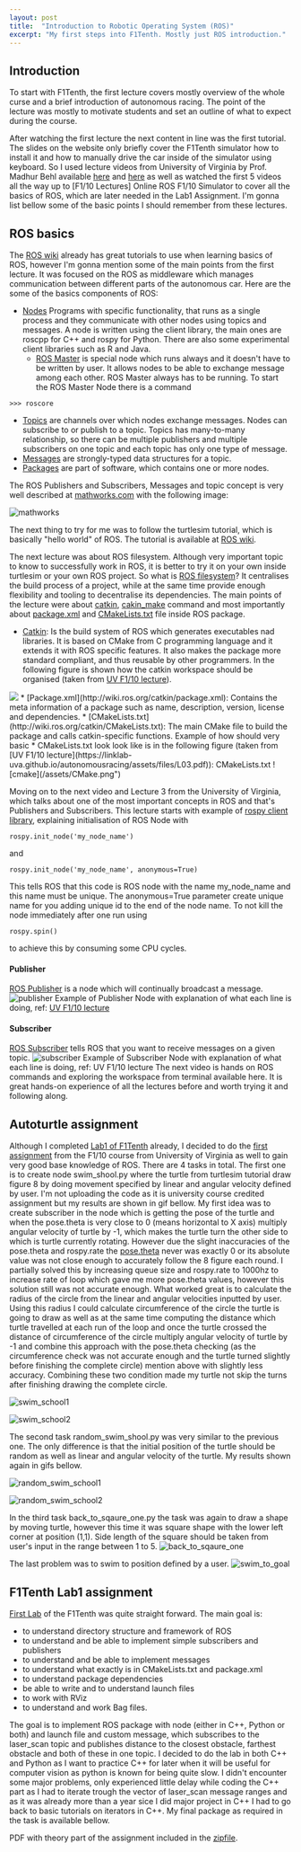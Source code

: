 ```yaml
---
layout: post
title:  "Introduction to Robotic Operating System (ROS)"
excerpt: "My first steps into F1Tenth. Mostly just ROS introduction."
---
```

## Introduction

To start with F1Tenth, the first lecture covers mostly overview of the whole curse and a brief introduction of autonomous racing. The point of the lecture was mostly to motivate students and set an outline of what to expect during the course.

After watching the first lecture the next content in line was the first tutorial. The slides on the website only briefly cover the F1Tenth simulator how to install it and how to manually drive the car inside of the simulator using keyboard. So I used lecture videos from University of Virginia by Prof. Madhur Behl available [here](https://www.youtube.com/playlist?list=PL868twsx7OjddCq3az74hu6pVsuJJzXvP) and [here](https://linklab-uva.github.io/autonomousracing/) as well as watched the first 5 videos all the way up to [F1/10 Lectures] Online ROS F1/10 Simulator to cover all the basics of ROS, which are later needed in the Lab1 Assignment. I'm gonna list bellow some of the basic points I should remember from these lectures.

## ROS basics

The [ROS wiki](http://wiki.ros.org/) already has great tutorials to use when learning basics of ROS, however I'm gonna mention some of the main points from the first lecture. It was focused on the ROS as middleware which manages communication between different parts of the autonomous car. Here are the some of the basics components of ROS:

* [Nodes](http://wiki.ros.org/Nodes) Programs with specific functionality, that runs as a single process and they communicate with other nodes using topics and messages. A node is written using the client library, the main ones are roscpp for C++ and rospy for Python. There are also some experimental client libraries such as R and Java.
  * [ROS Master](http://wiki.ros.org/Master) is special node which runs always and it doesn't have to be written by user. It allows nodes to be able to exchange message among each other. ROS Master always has to be running. To start the ROS Master Node there is a command
```shell
>>> roscore
```

* [Topics](http://wiki.ros.org/Topics) are channels over which nodes exchange messages. Nodes can subscribe to or publish to a topic. Topics has many-to-many relationship, so there can be multiple publishers and multiple subscribers on one topic and each topic has only one type of message.
* [Messages](http://wiki.ros.org/Messages) are strongly-typed data structures for a topic.
* [Packages](http://wiki.ros.org/Packages) are part of software, which contains one or more nodes.

The ROS Publishers and Subscribers, Messages and topic concept is very well described at [mathworks.com](https://www.mathworks.com/help/ros/ug/exchange-data-with-ros-publishers-and-subscribers.html) with the following image:

![mathworks](https://www.mathworks.com/help/examples/ros/win64/ExchangeDataWithROSPublishersAndSubscribersExample_01.png)


The next thing to try for me was to follow the turtlesim tutorial, which is basically "hello world" of ROS. The tutorial is available at [ROS wiki](http://wiki.ros.org/turtlesim/Tutorials).

The next lecture was about ROS filesystem. Although very important topic to know to successfully work in ROS, it is better to try it on your own inside turtlesim or your own ROS project. So what is [ROS filesystem](http://wiki.ros.org/ROS/Tutorials/NavigatingTheFilesystem)? It centralises the build process of a project, while at the same time provide enough flexibility and tooling to decentralise its dependencies. The main points of the lecture were about [catkin](http://wiki.ros.org/catkin), [cakin_make](http://wiki.ros.org/catkin/commands/catkin_make) command and most importantly about [package.xml](http://wiki.ros.org/catkin/package.xml) and [CMakeLists.txt](http://wiki.ros.org/catkin/CMakeLists.txt) file inside ROS package.

* [Catkin](http://wiki.ros.org/catkin): Is the build system of ROS which generates executables nad libraries. It is based on CMake from C programming language and it extends it with ROS specific features. It also makes the package more standard compliant, and thus reusable by other programmers. In the following figure is shown how the catkin workspace should be organised (taken from [UV F1/10 lecture](https://linklab-uva.github.io/autonomousracing/assets/files/L03.pdf)).
<img src="/assets/catkin_ws.png">
* [Package.xml](http://wiki.ros.org/catkin/package.xml): Contains the meta information of a package such as name, description, version, license and dependencies.
* [CMakeLists.txt](http://wiki.ros.org/catkin/CMakeLists.txt): The main CMake file to build the package and calls catkin-specific functions. Example of how should very basic  * CMakeLists.txt look look like is in the following figure (taken from [UV F1/10 lecture](https://linklab-uva.github.io/autonomousracing/assets/files/L03.pdf)):
CMakeLists.txt
![cmake](/assets/CMake.png")


Moving on to the next video and Lecture 3 from the University of Virginia, which talks about one of the most important concepts in ROS and that's Publishers and Subscribers. This lecture starts with example of <a href="http://wiki.ros.org/rospy">rospy client library</a>, explaining initialisation of ROS Node with

```shell
rospy.init_node('my_node_name')
```

and

```shell
rospy.init_node('my_node_name', anonymous=True)
```

This tells ROS that this code is ROS node with the name my_node_name and this name must be unique. The anonymous=True parameter create unique name for you adding unique id to the end of the node name. To not kill the node immediately after one run using
```shell
rospy.spin()
```
to achieve this by consuming some CPU cycles.


#### Publisher
[ROS Publisher](http://wiki.ros.org/ROS/Tutorials/WritingPublisherSubscriber%28c%2B%2B%29) is a node which will continually broadcast a message.
![publisher](/assets/publisher.png)
Example of Publisher Node with explanation of what each line is doing, ref: [UV F1/10 lecture](https://linklab-uva.github.io/autonomousracing/assets/files/L04-compressed.pdf)


#### Subscriber
[ROS Subscriber](http://wiki.ros.org/ROS/Tutorials/WritingPublisherSubscriber%28c%2B%2B%29) tells ROS that you want to receive messages on a given topic.
![subscriber](/assets/subscriber.png)
Example of Subscriber Node with explanation of what each line is doing, ref: UV F1/10 lecture
The next video is hands on ROS commands and exploring the workspace from terminal available here. It is great hands-on experience of all the lectures before and worth trying it and following along.

## Autoturtle assignment

Although I completed [Lab1 of F1Tenth](https://f1tenth-coursekit.readthedocs.io/en/stable/assignments/labs/lab1.html#lab-1-introduction-to-ros) already, I decided to do the [first assignment](https://linklab-uva.github.io/autonomousracing/assets/files/A01.pdf) from the F1/10 course from University of Virginia as well to gain very good base knowledge of ROS. There are 4 tasks in total. The first one is to create node swim_shool.py where the turtle from turtlesim tutorial draw figure 8 by doing movement specified by linear and angular velocity defined by user. I'm not uploading the code as it is university course credited assignment but my results are shown in gif bellow. My first idea was to create subscriber in the node which is getting the pose of the turtle and when the pose.theta is very close to 0 (means horizontal to X axis) multiply angular velocity of turtle by -1, which makes the turtle turn the other side to which is turtle currently rotating. However due the slight inaccuracies of the pose.theta and rospy.rate the [pose.theta](http://docs.ros.org/en/melodic/api/turtlesim/html/msg/Pose.html) never was exactly 0 or its absolute value was not close enough to accurately follow the 8 figure each round. I partially solved this by increasing queue size and rospy.rate to 1000hz to increase rate of loop which gave me more pose.theta values, however this solution still was not accurate enough. What worked great is to calculate the radius of the circle from the linear and angular velocities inputted by user. Using this radius I could calculate circumference of the circle the turtle is going to draw as well as at the same time computing the distance which turtle travelled at each run of the loop and once the turtle crossed the distance of circumference of the circle multiply angular velocity of turtle by -1 and combine this approach with the pose.theta checking (as the circumference check was not accurate enough and the turtle turned slightly before finishing the complete circle) mention above with slightly less accuracy. Combining these two condition made my turtle not skip the turns after finishing drawing the complete circle.

![swim_school1](/assets/swim_school1.gif)

![swim_school2](/assets/swim_school2.gif)

The second task random_swim_shool.py was very similar to the previous one. The only difference is that the initial position of the turtle should be random as well as linear and angular velocity of the turtle. My results shown again in gifs bellow.

![random_swim_school1](/assets/random_swim_school1.gif)

![random_swim_school2](/assets/random_swim_school2.gif)

In the third task back_to_sqaure_one.py the task was again to draw a shape by moving turtle, however this time it was square shape with the lower left corner at position (1,1). Side length of the square should be taken from user's input in the range between 1 to 5.
![back_to_sqaure_one](/assets/back_to_sqaure_one.gif)

The last problem was to swim to position defined by a user.
![swim_to_goal](/assets/swim_to_goal.gif)


## F1Tenth Lab1 assignment

[First Lab](https://f1tenth-coursekit.readthedocs.io/en/stable/assignments/labs/lab1.html#lab-1-introduction-to-ros) of the F1Tenth was quite straight forward. The main goal is:
* to understand directory structure and framework of ROS
* to understand and be able to implement simple subscribers and publishers
* to understand and be able to implement messages
* to understand what exactly is in CMakeLists.txt and package.xml
* to understand package dependencies
* be able to write and to understand launch files
* to work with RViz
* to understand and work Bag files.

The goal is to implement ROS package with node (either in C++, Python or both) and launch file and custom message, which subscribes to the laser_scan topic and publishes distance to the closest obstacle, farthest obstacle and both of these in one topic. I decided to do the lab in both C++ and Python as I want to practice C++ for later when it will be useful for computer vision as python is known for being quite slow. I didn't encounter some major problems, only experienced little delay while coding the C++ part as I had to iterate trough the vector of laser_scan message ranges and as it was already more than a year sice I did major project in C++ I had to go back to basic tutorials on iterators in C++. My final package as required in the task is available bellow.

PDF with theory part of the assignment included in the [zipfile](https://github.com/smejkka3/smejkka3.github.io/raw/master/assets/karel_lab1.zip).
